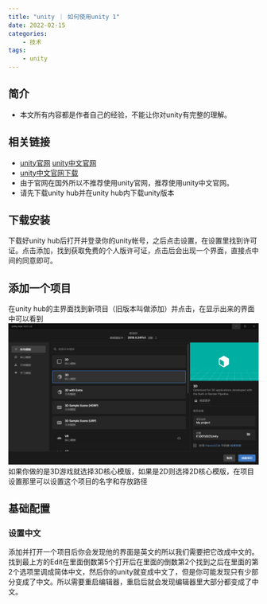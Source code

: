 ```yaml
---
title: "unity ｜ 如何使用unity 1"
date: 2022-02-15
categories:
    - 技术
tags:
    - unity
---
```

## 简介
- 本文所有内容都是作者自己的经验，不能让你对unity有完整的理解。
## 相关链接
- [unity官网](https://unity.com/) [unity中文官网](https://unity.cn/)
- [unity中文官网下载](https://unity.cn/releases)
- 由于官网在国外所以不推荐使用unity官网，推荐使用unity中文官网。
- 请先下载unity hub并在unity hub内下载unity版本
## 下载安装
下载好unity hub后打开并登录你的unity帐号，之后点击设置，在设置里找到许可证。点击添加，找到获取免费的个人版许可证，点击后会出现一个界面，直接点中间的同意即可。
## 添加一个项目
在unity hub的主界面找到新项目（旧版本叫做添加）并点击，在显示出来的界面中可以看到![](unity添加项目.png)如果你做的是3D游戏就选择3D核心模版，如果是2D则选择2D核心模版，在项目设置那里可以设置这个项目的名字和存放路径
## 基础配置
### 设置中文
添加并打开一个项目后你会发现他的界面是英文的所以我们需要把它改成中文的。找到最上方的Edit在里面倒数第5个打开后在里面的倒数第2个找到之后在里面的第2个选项里调成简体中文，然后你的unity就变成中文了，但是你可能发现只有少部分变成了中文。所以需要重启编辑器，重启后就会发现编辑器里大部分都变成了中文。
## 

